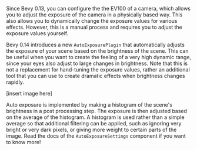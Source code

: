 Since Bevy 0.13, you can configure the the EV100 of a camera, which allows you to adjust the exposure of the camera in a physically based way. This also allows you to dynamically change the exposure values for various effects. However, this is a manual process and requires you to adjust the exposure values yourself.

Bevy 0.14 introduces a new `AutoExposurePlugin` that automatically adjusts the exposure of your scene based on the brightness of the scene. This can be useful when you want to create the feeling of a very high dynamic range, since your eyes also adjust to large changes in brightness. Note that this is not a replacement for hand-tuning the exposure values, rather an additional tool that you can use to create dramatic effects when brightness changes rapidly.

[insert image here]

Auto exposure is implemented by making a histogram of the scene's brightness in a post processing step. The exposure is then adjusted based on the average of the histogram. A histogram is used rather than a simple average so that additional filtering can be applied, such as ignoring very bright or very dark pixels, or giving more weight to certain parts of the image. Read the docs of the `AutoExposureSettings` component if you want to know more!
